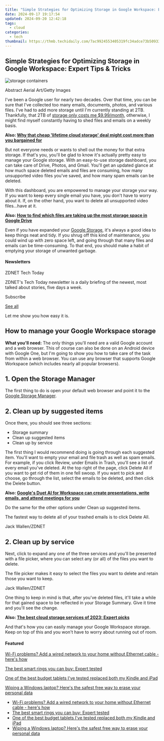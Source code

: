 ```yaml
---
title: "Simple Strategies for Optimizing Storage in Google Workspace: Expert Tips & Tricks"
date: 2024-09-17 19:17:54
updated: 2024-09-20 12:42:18
tags:
  - cloud
categories:
  - tech
thumbnail: https://thmb.techidaily.com/7ac9924553405319fc34adce73b50933080c4e0b7ab947e877cf6636c606146d.jpg
---
```


## Simple Strategies for Optimizing Storage in Google Workspace: Expert Tips & Tricks

![storage containers](https://www.zdnet.com/a/img/resize/7034519f5aea42054d9dd39d17c32b12c3a410fa/2023/09/27/13a61347-65d3-4123-89c0-792e97fff8cb/gettyimages-1210376262.jpg?auto=webp&width=1280)

Abstract Aerial Art/Getty Images

I've been a Google user for nearly two decades. Over that time, you can be sure that I've collected too many emails, documents, photos, and various files. I've had to add more storage until I'm currently standing at 2TB. Thankfully, that 2TB of [storage only costs me $9.99/month](https://www.zdnet.com/article/best-cloud-storage/), otherwise, I might find myself constantly having to shed files and emails on a weekly basis.

**Also: [Why that cheap 'lifetime cloud storage' deal might cost more than you bargained for](https://www.zdnet.com/article/why-that-cheap-lifetime-cloud-storage-deal-might-cost-more-than-you-bargained-for/)**

But not everyone needs or wants to shell out the money for that extra storage. If that's you, you'll be glad to know it's actually pretty easy to manage your Google storage. With an easy-to-use storage dashboard, you can take care of Drive, Photos, and Gmail. You'll get an updated glance at how much space deleted emails and files are consuming, how many unsupported video files you've saved, and how many spam emails can be deleted. 

With this dashboard, you are empowered to manage your storage your way. If you want to keep every single email you have, you don't have to worry about it. If, on the other hand, you want to delete all unsupported video files…have at it.

**Also: [How to find which files are taking up the most storage space in Google Drive](https://www.zdnet.com/home-and-office/work-life/how-to-find-which-files-are-taking-up-the-most-storage-space-in-google-drive/)**

Even if you have expanded your [Google Storage](https://www.zdnet.com/home-and-office/work-life/how-to-find-which-files-are-taking-up-the-most-storage-space-in-google-drive/), it's always a good idea to keep things neat and tidy. If you shrug off this kind of maintenance, you could wind up with zero space left, and going through that many files and emails can be time-consuming. To that end, you should make a habit of emptying your storage of unwanted garbage.

#### Newsletters

ZDNET Tech Today

ZDNET's Tech Today newsletter is a daily briefing of the newest, most talked about stories, five days a week.

 Subscribe

[See all](https://www.zdnet.com/newsletters/)

Let me show you how easy it is.

## How to manage your Google Workspace storage

**What you'll need:** The only things you'll need are a valid Google account and a web browser. This of course can also be done on an Android device with Google One, but I'm going to show you how to take care of the task from within a web browser. You can use any browser that supports Google Workspace (which includes nearly all popular browsers).

## 1\. Open the Storage Manager

The first thing to do is open your default web browser and point it to the [Google Storage Manager](https://one.google.com/storage/management). 

## 2\. Clean up by suggested items

Once there, you should see three sections:

* Storage summary
* Clean up suggested items
* Clean up by service

The first thing I would recommend doing is going through each suggested item. You'll want to empty your email and file trash as well as spam emails. For example, if you click Review, under Emails in Trash, you'll see a list of every email you've deleted. At the top right of the page, click Delete All if you want to get rid of them in one fell swoop. If you want to pick and choose, go through the list, select the emails to be deleted, and then click the Delete button.

**Also: [Google's Duet AI for Workspace can create presentations, write emails, and attend meetings for you](https://www.zdnet.com/article/google-workspaces-ai-facelift-is-finally-here-meet-duet-ai-for-workspace/)**

Do the same for the other options under Clean up suggested items.

The fastest way to delete all of your trashed emails is to click Delete All.

Jack Wallen/ZDNET

## 2\. Clean up by service

Next, click to expand any one of the three services and you'll be presented with a file picker, where you can select any (or all) of the files you want to delete.

The file picker makes it easy to select the files you want to delete and retain those you want to keep.

Jack Wallen/ZDNET

One thing to keep in mind is that, after you've deleted files, it'll take a while for that gained space to be reflected in your Storage Summary. Give it time and you'll see the change.

**Also: [The best cloud storage services of 2023: Expert picks](https://www.zdnet.com/article/best-cloud-storage/)**

And that's how you can easily manage your Google Workspace storage. Keep on top of this and you won't have to worry about running out of room.

#### Featured

[Wi-Fi problems? Add a wired network to your home without Ethernet cable - here's how](https://www.zdnet.com/article/wi-fi-problems-how-to-add-a-wired-network-to-your-home-without-ethernet-cable/ "Wi-Fi problems? Add a wired network to your home without Ethernet cable - here's how")

[The best smart rings you can buy: Expert tested](https://www.zdnet.com/article/best-smart-ring/ "The best smart rings you can buy: Expert tested")

[One of the best budget tablets I've tested replaced both my Kindle and iPad](https://www.zdnet.com/article/one-of-the-best-budget-tablets-ive-tested-replaced-bot-my-kindle-and-ipad/ "One of the best budget tablets I've tested replaced both my Kindle and iPad")

[Wiping a Windows laptop? Here's the safest free way to erase your personal data](https://www.zdnet.com/article/wiping-a-windows-laptop-heres-the-safest-free-way-to-erase-your-personal-data/ "Wiping a Windows laptop? Here's the safest free way to erase your personal data")

* [Wi-Fi problems? Add a wired network to your home without Ethernet cable - here's how](https://www.zdnet.com/article/wi-fi-problems-how-to-add-a-wired-network-to-your-home-without-ethernet-cable/ "Wi-Fi problems? Add a wired network to your home without Ethernet cable - here's how")
* [The best smart rings you can buy: Expert tested](https://www.zdnet.com/article/best-smart-ring/ "The best smart rings you can buy: Expert tested")
* [One of the best budget tablets I've tested replaced both my Kindle and iPad](https://www.zdnet.com/article/one-of-the-best-budget-tablets-ive-tested-replaced-bot-my-kindle-and-ipad/ "One of the best budget tablets I've tested replaced both my Kindle and iPad")
* [Wiping a Windows laptop? Here's the safest free way to erase your personal data](https://www.zdnet.com/article/wiping-a-windows-laptop-heres-the-safest-free-way-to-erase-your-personal-data/ "Wiping a Windows laptop? Here's the safest free way to erase your personal data")

<ins class="adsbygoogle"
     style="display:block"
     data-ad-format="autorelaxed"
     data-ad-client="ca-pub-7571918770474297"
     data-ad-slot="1223367746"></ins>



<ins class="adsbygoogle"
     style="display:block"
     data-ad-client="ca-pub-7571918770474297"
     data-ad-slot="8358498916"
     data-ad-format="auto"
     data-full-width-responsive="true"></ins>
